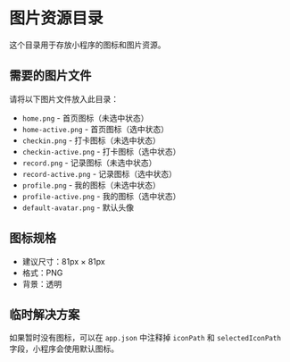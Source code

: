 # 图片资源目录

这个目录用于存放小程序的图标和图片资源。

## 需要的图片文件

请将以下图片文件放入此目录：

- `home.png` - 首页图标（未选中状态）
- `home-active.png` - 首页图标（选中状态）
- `checkin.png` - 打卡图标（未选中状态）
- `checkin-active.png` - 打卡图标（选中状态）
- `record.png` - 记录图标（未选中状态）
- `record-active.png` - 记录图标（选中状态）
- `profile.png` - 我的图标（未选中状态）
- `profile-active.png` - 我的图标（选中状态）
- `default-avatar.png` - 默认头像

## 图标规格

- 建议尺寸：81px × 81px
- 格式：PNG
- 背景：透明

## 临时解决方案

如果暂时没有图标，可以在 `app.json` 中注释掉 `iconPath` 和 `selectedIconPath` 字段，小程序会使用默认图标。 